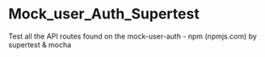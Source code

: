 # Mock_user_Auth_Supertest
Test all the API routes found on the  mock-user-auth - npm (npmjs.com) by supertest &amp; mocha
